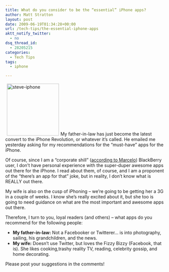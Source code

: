 ```yaml
---
title: What do you consider to be the “essential” iPhone apps?
author: Matt Stratton
layout: post
date: 2009-06-19T01:34:28+00:00
url: /tech-tips/the-essential-iphone-apps
aktt_notify_twitter:
  - no
dsq_thread_id:
  - 28205215
categories:
  - Tech Tips
tags:
  - iphone

---
```

<img class="alignleft size-medium wp-image-5377" style="margin: 3px 5px;" title="steve-iphone" src="/wp-content/uploads/2009/06/steve-iphone-300x300.jpg" alt="steve-iphone" width="164" height="164" srcset="/wp-content/uploads/2009/06/steve-iphone-300x300.jpg 300w, /wp-content/uploads/2009/06/steve-iphone-150x150.jpg 150w, /wp-content/uploads/2009/06/steve-iphone.jpg 364w" sizes="(max-width: 164px) 100vw, 164px" />My father-in-law has just become the latest convert to the iPhone Revolution, or whatever it&#8217;s called. He emailed me yesterday asking for my recommendations for the &#8220;must-have&#8221; apps for the iPhone.

Of course, since I am a &#8220;corporate shill&#8221; (<a href="/2009/06/03/iphone-twitter-app-shoot-out/" target="_self">according to Marcelo</a>) BlackBerry user, I don&#8217;t have personal experience with the super-duper awesome apps out there for the iPhone. I read about them, of course, and I am a proponent of the &#8220;there&#8217;s an app for that&#8221; joke, but in reality, I don&#8217;t know what is REALLY out there.

My wife is also on the cusp of iPhoning &#8211; we&#8217;re going to be getting her a 3G in a couple of weeks. I know she&#8217;s really excited about it, but she too is going to need guidance on what are the most important and awesome apps out there.

Therefore, I turn to you, loyal readers (and others) &#8211; what apps do you recommend for the following people:

  * **My father-in-law:** Not a Facebooker or Twitterer&#8230; is into photography, sailing, his grandchildren, and the news.
  * **My wife:** Doesn&#8217;t use Twitter, but loves the Fizzy Bizzy (Facebook, that is). She likes cooking,trashy reality TV, reading, celebrity gossip, and home decorating.

Please post your suggestions in the comments!